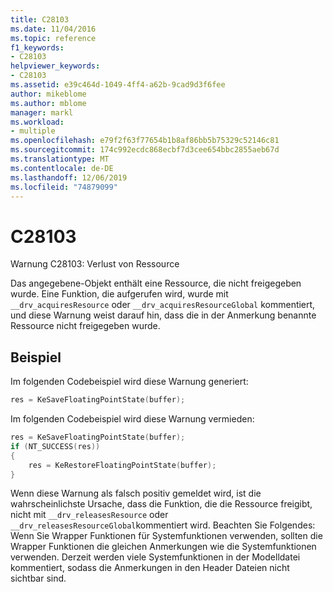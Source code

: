 ```yaml
---
title: C28103
ms.date: 11/04/2016
ms.topic: reference
f1_keywords:
- C28103
helpviewer_keywords:
- C28103
ms.assetid: e39c464d-1049-4ff4-a62b-9cad9d3f6fee
author: mikeblome
ms.author: mblome
manager: markl
ms.workload:
- multiple
ms.openlocfilehash: e79f2f63f77654b1b8af86bb5b75329c52146c81
ms.sourcegitcommit: 174c992ecdc868ecbf7d3cee654bbc2855aeb67d
ms.translationtype: MT
ms.contentlocale: de-DE
ms.lasthandoff: 12/06/2019
ms.locfileid: "74879099"
---
```

# <a name="c28103"></a>C28103
Warnung C28103: Verlust von Ressource

 Das angegebene-Objekt enthält eine Ressource, die nicht freigegeben wurde. Eine Funktion, die aufgerufen wird, wurde mit `__drv_acquiresResource` oder `__drv_acquiresResourceGlobal` kommentiert, und diese Warnung weist darauf hin, dass die in der Anmerkung benannte Ressource nicht freigegeben wurde.

## <a name="example"></a>Beispiel
 Im folgenden Codebeispiel wird diese Warnung generiert:

```cpp
res = KeSaveFloatingPointState(buffer);
```

 Im folgenden Codebeispiel wird diese Warnung vermieden:

```cpp
res = KeSaveFloatingPointState(buffer);
if (NT_SUCCESS(res))
{
    res = KeRestoreFloatingPointState(buffer);
}
```

 Wenn diese Warnung als falsch positiv gemeldet wird, ist die wahrscheinlichste Ursache, dass die Funktion, die die Ressource freigibt, nicht mit `__drv_releasesResource` oder `__drv_releasesResourceGlobal`kommentiert wird. Beachten Sie Folgendes: Wenn Sie Wrapper Funktionen für Systemfunktionen verwenden, sollten die Wrapper Funktionen die gleichen Anmerkungen wie die Systemfunktionen verwenden. Derzeit werden viele Systemfunktionen in der Modelldatei kommentiert, sodass die Anmerkungen in den Header Dateien nicht sichtbar sind.
